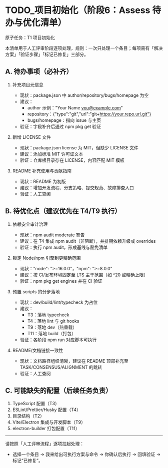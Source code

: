 # TODO_项目初始化（阶段6：Assess 待办与优化清单）

原子任务：T1 项目初始化

本清单用于人工评审阶段逐项处理，规则：一次只处理一个条目；每项需有「解决方案」「验证步骤」「标记已修复」三部分。

## A. 待办事项（必补齐）
1) 补充项目元信息
   - 现状：package.json 中 author/repository/bugs/homepage 为空
   - 建议：
     - author 示例："Your Name <you@example.com>"
     - repository：{"type":"git","url":"git+https://your.repo.url.git"}
     - bugs/homepage：指向 issue 与主页
   - 验证：字段补齐后通过 npm pkg get 验证

2) 新增 LICENSE 文件
   - 现状：package.json license 为 MIT，但缺少 LICENSE 文件
   - 建议：添加标准 MIT 许可证文本
   - 验证：仓库根目录存在 LICENSE，内容匹配 MIT 模板

3) README 补充使用与贡献指南
   - 现状：README 为初版
   - 建议：增加开发流程、分支策略、提交规范、故障排查入口
   - 验证：人工查阅

## B. 待优化点（建议优先在 T4/T9 执行）
1) 依赖安全审计治理
   - 现状：npm audit moderate 警告
   - 建议：在 T4 集成 npm audit（非阻断），并排期依赖升级或 overrides
   - 验证：执行 npm audit，形成基线与豁免清单

2) 锁定 Node/npm 引擎到更精确范围
   - 现状："node": ">=16.0.0"，"npm": ">=8.0.0"
   - 建议：按 CI/发布环境固定至 LTS 主干范围（如 ^20 或精确上限）
   - 验证：npm pkg get engines 并在 CI 验证

3) 预置 scripts 的分步落地
   - 现状：dev/build/lint/typecheck 为占位
   - 建议：
     - T3：落地 typecheck
     - T4：落地 lint 与 git hooks
     - T9：落地 dev（热重载）
     - T11：落地 build（打包）
   - 验证：各阶段 npm run 对应脚本可执行

4) README/文档链接一致性
   - 现状：文档路径组织清晰，建议在 README 顶部补充至 TASK/CONSENSUS/ALIGNMENT 的跳转
   - 验证：人工查阅

## C. 可能缺失的配置（后续任务负责）
1) TypeScript 配置（T3）
2) ESLint/Prettier/Husky 配置（T4）
3) 目录结构（T2）
4) Vite/Electron 集成与开发脚本（T9）
5) electron-builder 打包配置（T11）

---

请按照「人工评审流程」逐项拉起处理：
- 选择一个条目 → 我来给出可执行方案与命令 → 你确认后执行 → 回填验证 → 标记“已修复”。